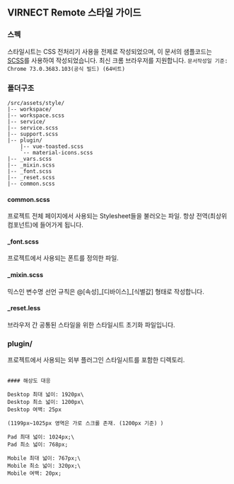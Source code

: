 ## VIRNECT Remote 스타일 가이드
### 스펙 
 
스타일시트는 CSS 전처리기 사용을 전제로 작성되었으며, 
이 문서의 샘플코드는 [SCSS](https://sass-lang.com/)를 사용하여 작성되었습니다. 
최신 크롬 브라우저를 지원합니다. `문서작성일 기준: Chrome 73.0.3683.103(공식 빌드) (64비트)`
 
### 폴더구조

```
/src/assets/style/
|-- workspace/
|-- workspace.scss
|-- service/
|-- service.scss
|-- support.scss
|-- plugin/
    |-- vue-toasted.scss
    `-- material-icons.scss
|-- _vars.scss
|-- _mixin.scss
|-- _font.scss
|-- _reset.scss
|-- common.scss

```

#### common.scss 
프로젝트 전체 페이지에서 사용되는 Stylesheet들을 불러오는 파일. 
항상 전역(최상위 컴포넌트)에 들어가게 됩니다. 
 
 
#### _font.scss 
프로젝트에서 사용되는 폰트를 정의한 파일. 

 
#### _mixin.scss 
믹스인 변수명 선언 규칙은 @[속성]\_[디바이스]_[식별값] 형태로 작성합니다. 
 
 
#### _reset.less 
브라우저 간 공통된 스타일을 위한 스타일시트 초기화 파일입니다. 

### plugin/
프로젝트에서 사용되는 외부 플러그인 스타일시트를 포함한 디렉토리.  

``` 

#### 해상도 대응

Desktop 최대 넓이: 1920px\
Desktop 최소 넓이: 1200px\
Desktop 여백: 25px
 
(1199px~1025px 영역은 가로 스크롤 존재. (1200px 기준) )
 
Pad 최대 넓이: 1024px;\
Pad 최소 넓이: 768px;
 
Mobile 최대 넓이: 767px;\
Mobile 최소 넓이: 320px;\
Mobile 여백: 20px;